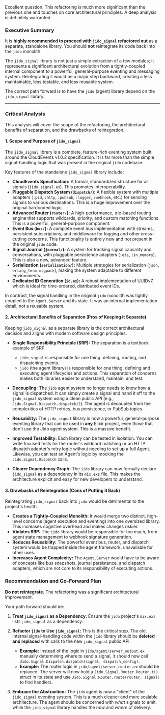 Excellent question. This refactoring is much more significant than the previous one and touches on core architectural principles. A deep analysis is definitely warranted.

### Executive Summary

It is **highly recommended to proceed with `jido_signal` refactored out** as a separate, standalone library. You should **not** reintegrate its code back into the `jido` monolith.

The `jido_signal` library is not just a simple extraction of a few modules; it represents a significant architectural evolution from a tightly-coupled internal component to a powerful, general-purpose eventing and messaging system. Reintegrating it would be a major step backward, creating a less maintainable, less testable, and less reusable system.

The correct path forward is to have the `jido` (agent) library depend on the `jido_signal` library.

---

### Critical Analysis

This analysis will cover the scope of the refactoring, the architectural benefits of separation, and the drawbacks of reintegration.

#### 1. Scope and Purpose of `jido_signal`

The `jido_signal` library is a complete, feature-rich eventing system built around the CloudEvents v1.0.2 specification. It is far more than the simple signal-handling logic that was present in the original `jido` codebase.

Key features of the standalone `jido_signal` library include:

*   **CloudEvents Specification:** A formal, standardized structure for all signals (`jido_signal.ex`). This promotes interoperability.
*   **Pluggable Dispatch System (`dispatch/`):** A flexible system with multiple adapters (`:pid`, `:http`, `:pubsub`, `:logger`, `:webhook`, etc.) for sending signals to various destinations. This is a huge improvement over the original hardcoded logic.
*   **Advanced Router (`router/`):** A high-performance, trie-based routing engine that supports wildcards, priority, and custom matching functions. This is a powerful, general-purpose component.
*   **Event Bus (`bus/`):** A complete event bus implementation with streams, persistent subscriptions, and middleware for logging and other cross-cutting concerns. This functionality is entirely new and not present in the original `jido` code.
*   **Signal Journal (`journal/`):** A system for tracking signal causality and conversations, with pluggable persistence adapters (`:ets`, `:in_memory`). This is also a new, advanced feature.
*   **Serialization (`serialization/`):** Multiple strategies for serialization (`json`, `erlang_term`, `msgpack`), making the system adaptable to different environments.
*   **Dedicated ID Generation (`id.ex`):** A robust implementation of UUIDv7, which is ideal for time-ordered, distributed event IDs.

In contrast, the signal handling in the original `jido` monolith was tightly coupled to the `Agent.Server` and its state. It was an internal implementation detail, not a reusable system.

#### 2. Architectural Benefits of Separation (Pros of Keeping it Separate)

Keeping `jido_signal` as a separate library is the correct architectural decision and aligns with modern software design principles.

*   **Single Responsibility Principle (SRP):** The separation is a textbook example of SRP.
    *   `jido_signal` is responsible for one thing: defining, routing, and dispatching events.
    *   `jido` (the agent library) is responsible for one thing: defining and executing agent lifecycles and actions.
    This separation of concerns makes both libraries easier to understand, maintain, and test.

*   **Decoupling:** The `jido` agent system no longer needs to know *how* a signal is dispatched. It can simply create a signal and hand it off to the `jido_signal` system using a clean public API (e.g., `Jido.Signal.Dispatch.dispatch/2`). The agent is decoupled from the complexities of HTTP retries, bus persistence, or PubSub topics.

*   **Reusability:** The `jido_signal` library is now a powerful, general-purpose eventing library that can be used in **any** Elixir project, even those that don't use the Jido agent system. This is a massive benefit.

*   **Improved Testability:** Each library can be tested in isolation. You can write focused tests for the router's wildcard matching or an HTTP dispatch adapter's retry logic without needing to set up a full Agent. Likewise, you can test an Agent's logic by mocking the `Jido.Signal.Dispatch` calls.

*   **Clearer Dependency Graph:** The `jido` library can now formally declare `jido_signal` as a dependency in its `mix.exs` file. This makes the architecture explicit and easy for new developers to understand.

#### 3. Drawbacks of Reintegration (Cons of Putting it Back)

Reintegrating `jido_signal` back into `jido` would be detrimental to the project's health.

*   **Creates a Tightly-Coupled Monolith:** It would merge two distinct, high-level concerns (agent execution and eventing) into one oversized library. This increases cognitive overhead and makes changes riskier.
*   **Violates SRP:** The `jido` library would be responsible for too much, from agent state management to webhook signature generation.
*   **Reduces Reusability:** The powerful event bus, router, and dispatch system would be trapped inside the agent framework, unavailable for other uses.
*   **Increases Agent Complexity:** The `Agent.Server` would have to be aware of concepts like bus snapshots, journal persistence, and dispatch adapters, which are not core to its responsibility of executing actions.

### Recommendation and Go-Forward Plan

**Do not reintegrate.** The refactoring was a significant architectural improvement.

Your path forward should be:

1.  **Treat `jido_signal` as a Dependency:** Ensure the `jido` project's `mix.exs` lists `jido_signal` as a dependency.

2.  **Refactor `jido` to Use `jido_signal`:** This is the critical step. The old, internal signal-handling code within the `jido` library should be **deleted and replaced** with calls to the new `jido_signal` public API.

    *   **Example:** Instead of the logic in `jido/agent/server_output.ex` manually determining where to send a signal, it should now call `Jido.Signal.Dispatch.dispatch(signal, dispatch_config)`.
    *   **Example:** The router logic in `jido/agent/server_router.ex` should be replaced. The server will now hold a `Jido.Signal.Router.Router.t()` struct in its state and use `Jido.Signal.Router.route(router, signal)` to find handlers.

3.  **Embrace the Abstraction:** The `jido` agent is now a "client" of the `jido_signal` eventing system. This is a much cleaner and more scalable architecture. The agent should be concerned with *what* signals to emit, while the `jido_signal` library handles the *how* and *where* of delivery.